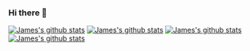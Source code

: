 ### Hi there 👋

<!--
**chnjames/chnjames** is a ✨ _special_ ✨ repository because its `README.md` (this file) appears on your GitHub profile.

Here are some ideas to get you started:

- 🔭 I’m currently working on ...
- 🌱 I’m currently learning ...
- 👯 I’m looking to collaborate on ...
- 🤔 I’m looking for help with ...
- 💬 Ask me about ...
- 📫 How to reach me: ...
- 😄 Pronouns: ...
- ⚡ Fun fact: ...
-->
[![James's github stats](https://github-readme-stats.vercel.app/api?username=chnjames&show_icons=true&theme=radical&count_private=true)](https://github.com/chnjames/vueProject)
[![James's github stats](https://github-readme-stats.vercel.app/api?username=chnjames&show_icons=true&theme=radical&count_private=true)](https://github.com/chnjames/vueProject)
[![James's github stats](https://github-readme-stats.vercel.app/api?username=chnjames&show_icons=true&theme=radical&count_private=true)](https://github.com/chnjames/vueProject)
[![James's github stats](https://github-readme-stats.vercel.app/api?username=chnjames&show_icons=true&theme=radical&count_private=true)](https://github.com/chnjames/vueProject)
